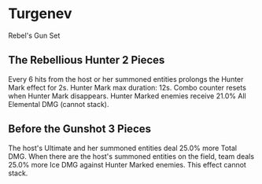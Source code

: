 # Turgenev

Rebel's Gun Set

## The Rebellious Hunter 2 Pieces

Every 6 hits from the host or her summoned entities prolongs the Hunter Mark effect for 2s. Hunter Mark max duration: 12s. Combo counter resets when Hunter Mark disappears. Hunter Marked enemies receive 21.0% All Elemental DMG (cannot stack).

## Before the Gunshot 3 Pieces

The host's Ultimate and her summoned entities deal 25.0% more Total DMG. When there are the host's summoned entities on the field, team deals 25.0% more Ice DMG against Hunter Marked enemies. This effect cannot stack.